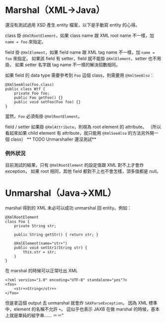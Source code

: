 Marshal（XML→Java）
====================

還沒有測試過用 XSD 產生 entity 檔案，以下是手動寫 entity 的心得。

class 掛 `@XmlRootElement`，如果 class name 跟 XML root name 不一樣，加 `name = foo` 來指定。

field 掛 `@XmlElement`，如果 field name 跟 XML tag name 不一樣，加 `name = foo` 來指定。
如果該 field 有 setter，field 就不能掛 `@XmlElement`、setter 也不用掛。
如果 setter 名字跟 tag name 不一樣的解決招數相同。

如果 field 的 data type 需要參考到 `Foo` 這個 class，則需要用 `@XmlSeeAlso`：


	@XmlSeeAlso(Foo.class)
	public class Wtf {
		private Foo foo;
		public Foo getFoo() {}
		public void setFoo(Foo foo) {}
	}

	
當然，`Foo` 必須有掛 `@XmlRootElement`。

field / setter 如果掛 `@XmlAttribute`，則視為 root element 的 attribute。
（所以看起來如果 child element 有 attribute，就只能用 `@XmlSeeAlso` 的方法另外開一個 class）
** TODO Unmarshaller 還沒測試**


### 例外狀況 ###

目前測試的結果，只有 `@XmlRootElement` 的設定值跟 XML 對不上才會炸 exception，
如果 root 相同，其他 field 都對不上也不會怎樣，頂多值都是 null。


Unmarshal（Java→XML）
======================

marshal 得到的 XML 未必可以成功 unmarshal 回 entity。例如：


	@XmlRootElement
	class Foo {
		private String str;
		
		public String getStr() { return str; }
		
		@XmlElement(name="str+")
		public void setStr1(String str) {
			this.str = str;
		}
	}

	
在 marshal 的時候可以正常吐出 XML


	<?xml version="1.0" encoding="UTF-8" standalone="yes"?>
	<foo>
		<str+>String</str+>
	</foo>

	
但是拿這個 output 去 unmarshal 就會炸 `SAXParseException`。
因為 XML 標準中，element 的名稱不允許 `+`。
這似乎也表示 JAXB 在做 marshal 的時候，基本上就是單純的組字串...... ＝＝"